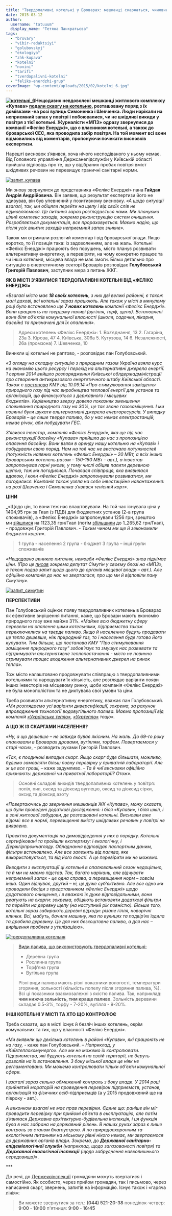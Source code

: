 ```yaml
---
title: "Твердопаливні котельні у Броварах: мешканці скаржаться, чиновники бачать перспективу"
date: 2015-03-12
author: 
  username: "tatuuum"
  display_name: "Тетяна Панкратьєва"
tags: 
  - "brovary"
  - "vibir-redaktsiyi"
  - "golubovskyj"
  - "ekologiya"
  - "zhk-kupava"
  - "kotelni"
  - "novini"
  - "tarifi"
  - "tverdopalivni-kotelni"
  - "feliks-enerdzhi-grup"
coverImage: "wp-content/uploads/2015/02/kotelni_6.jpg"
---
```


**[![котельні_6](https://mpz.brovary.org/wp-content/uploads/2015/02/kotelni_6.jpg)](https://mpz.brovary.org/wp-content/uploads/2015/02/kotelni_6.jpg)Нещодавно невдоволені мешканці житлового комплексу «Купава» [подали скаргу на котельню](https://mpz.brovary.org/brovarchani-napisali-skargu-na-smorid-vid-kotelni-shho-z-tsogo-viyshlo/), розташовану поряд з їх домівками -на розі вулиць Симоненка і Шевченка. Люди нарікали на неприємний запах у повітрі і побоювалися, чи не шкідливі викиди у повітря з тієї котельні. Журналісти «МПЗ» одразу звернулися до компанії «Фелікс Енерджі», що є власником котельні, а також до броварської СЕС, яка проводила забір повітря. На той момент всі вони відмовились від коментарів, пропонуючи почекати висновків експертизи.**

Нарешті висновок з’явився, хоча нічого несподіваного у ньому немає. Від Головного управління Держсанепідслужби у Київській області прийшла відповідь про те, що у відібраних пробах повітря вміст шкідливих речовин не перевищує граничні санітарні норми.

[![запит_купава](https://mpz.brovary.org/wp-content/uploads/2015/03/zapit_kupava.jpg)](https://mpz.brovary.org/wp-content/uploads/2015/03/zapit_kupava.jpg)

Ми знову звернулися до представника «Фелікс Енерджі» пана **Гайдая Андрія Андрійовича.** Він заявив, що результат експертизи його не здивував, він був упевнений у позитивному висновку. _«А щодо ситуації взагалі, так, ми обіцяли перейти на щепу і від своїх слів не відмовляємося. Це питання зараз розглядається нами. Ми плануємо цілий комплекс заходів, зокрема реконструкцію систем очищення. Розробляється документація, все прораховується. Маємо надію, що після усіх вжитих заходів неприємний запах зникне»._

Також ми отримали розлогий коментар і від броварської влади. Якщо коротко, то її позиція така: із задоволенням, але на жаль. Котельні «Фелікс Енерджі» працюють без порушень, місто планує розвивати альтернативну енергетику, а перевіряти, на чому конкретно працює та чи інша котельня, місцева влада не має змоги. Більш детально про ситуацію в енергетичному секторі Броварів розповідає **Голубовський Григорій Павлович**, заступник мера з питань ЖКГ.

**ЯК В МІСТІ З’ЯВИЛИСЯ ТВЕРДОПАЛИВНІ КОТЕЛЬНІ ВІД «ФЕЛІКС ЕНЕРДЖІ»**

_«Взагалі місто має **18 своїх котелень**, з них дві великі районні, є також малі дахові, всі котельні зараз працюють. Але також у місті в минулому році було встановлено ще **7 нових котелень** компанії «Фелікс Енерджі». Вони працюють на твердому паливі (вугілля, торф, щепа). Встановлені вони біля об’єктів комунальної власності (школи, садочки, лікарня, басейн) та призначені для їх опалення»._

> Адреси котелень «Фелікс Енерджі»: 1. Воз’єднання, 13 2. Гагаріна, 23а 3. Кірова, 47 4. Київська, 306а 5. Кутузова, 14 6. Незалежності, 26а (промзона) 7. Шевченка, 10

Виникли ці котельні не раптово, - розповідає пан Голубовський.

_«З огляду на складну ситуацію з природним газом Україна взяла курс на економію цього ресурсу і перехід на альтернативні джерела енергії. 1 серпня 2014 вийшло розпорядження Київської облдержадміністрації про створення антикризового енергетичного штабу Київської області. Також є [постанова](http://zakon4.rada.gov.ua/laws/show/453-2014-%D0%BF) КМУ від 10.09.14 «Про стимулювання заміщення природного газу під час виробництва теплової енергії для установ та організацій, що фінансуються з державного і місцевих бюджетів». Керівництво зверху довело показник зменшення споживання природного газу на 30%, це так зване газозаміщення. І ми повинні були шукати альтернативні джерела енергоресурсів. У випадку Броварів – це лише тверде паливо, бо у нас немає електростанцій, немає річок, аби побудувати ГЕС._

_З’явився інвестор, компанія «Фелікс Енерджі», яка ще під час реконструкції басейну «Купава» прийшла до нас з пропозицією опалення басейну. Вони взяли в оренду нашу котельню на «Купаві» і побудували свою поряд. Нам на той час не вистачало потужностей (потужність наявних котелень «Фелікс Енерджі» – 20 МВт, а всіх інших броварських котелень разом – 150-160 МВт – авт.), а інвестор запропонував гарні умови, у тому числі обіцяв палити деревною щепою, тож ми погодилися. Почалася співпраця, яка виявилася вдалою, і коли «Фелікс Енерджі» запропонували розвиватися, ми погодилися. Компанія також узяла на себе інвестиційне навантаження: на розі Шевченка і Симоненка з’явився тенісний корт»._

**ЦІНИ**

_«Щодо цін, то вони теж нас влаштовували. На той час існувала ціна у 1404,95 грн за Гкал (з ПДВ) для бюджетних установ (2-а група споживачів), а «Фелікс Енерджі» запропонували 1256 грн, зрештою ми [зійшлися](http://www.brovary.kiev.ua/r%D1%96shennya-vikonkomu-v%D1%96d-14102014-%E2%84%96592-pro-vstanovlennya-tarifu-na-teplovu-energ%D1%96yu-dlya-tov-fel%D1%96ks-t) на 1123,35 грн/Гкал (потім [збільшили](http://www.brovary.kiev.ua/r%D1%96shennya-vikonavchogo-kom%D1%96tetu-v%D1%96d-06012015-%E2%84%96-04-pro-vstanovlennya-tarifu-na-teplovu-energ%D1%96yu-dlya) до 1_265,62 грн/Гкал), - продовжує Григорій Павлович. - _Таким чином ми ще й зекономили бюджетні кошти»_.

> 1 група - населення 2 група - бюджет 3 група – інші групи споживачів

_«Нещодавно виникло питання, немовби «Фелікс Енерджі» знов піднімає ціни. (_Про це [писав](https://mpz.brovary.org/skilki-vovka-ne-goduy-vse-rivno-v-lis-divitsya/) зокрема депутат Сімутін у своєму блозі на «МПЗ», а також подав запит щодо цього до органів місцевої влади – авт_.). Але офіційно компанія до нас не зверталася, про що ми й відповіли пану Сімутіну»._

[![запит_симутин](https://mpz.brovary.org/wp-content/uploads/2015/03/zapit_simutin.jpg)](https://mpz.brovary.org/wp-content/uploads/2015/03/zapit_simutin.jpg)

**ПЕРСПЕКТИВИ**

Пан Голубовський оцінює появу твердопаливних котелень в Броварах як ефективне вирішення питання, каже, що Бровари мають економію природного газу вже майже 31%. _«Майже всю бюджетну сферу перевели на опалення цими котельнями, підприємства також переключилися на тверде паливо. Якщо й населенню будуть продавати це тепло дешевше, ніж природний газ, то і населення буде готово його купувати. Тим більше, що постанова КМУ "Про стимулювання заміщення природного газу" зобов’язує та змушує нас розвивати та підтримувати альтернативне теплопостачання - місто не повинно стримувати процес входження альтернативних джерел на ринок тепла»._

Тож місто налаштовано продовжувати співпрацю з твердопаливними котельнями та нарощувати їх кількість, але розглядає варіанти появи інших інвесторів на місцевому ринку, щоби компанія «Фелікс Енерджі» не була монополістом та не диктувала свої умови та ціни.

Треба розвивати альтернативну енергетику, вважає пан Голубовський. _«Ми розглядаємо усі варіанти диверсифікації, зокрема, за рахунок впровадження технології водовугільного палива. Маємо пропозиції від компаній [«Українське тепло»](http://ukrheat.com/), [«Укртепло»](http://ukrteplo.kiev.ua/ru/) тощо»._

**А ЩО Ж ІЗ СКАРГАМИ НАСЕЛЕННЯ?**

_«Ну, а що дешевше – не завжди буває якісним. На жаль. До 69-го року опалювали в Броварах дровами, вугіллям, торфом. Повертаємося у старі часи»_, - розводить руками Григорій Павлович.

_«Так, є поодинокі випадки скарг. Якщо скарг буде більшати, можливо, будемо замовляти більш повну перевірку у приватній лабораторії. Але ж це все гроші, –_ каже задумливо. _- Та й чиї висновки офіційно признають: державної чи приватної лабораторії? Отож»._

> Основні складові викидів твердопаливних котелень у повітря: попіл, пил, оксид та діоксид вуглецю, оксид та діоксид сірки, оксид та діоксид азоту

_«Повертаючись до звернення мешканців ЖК «Купава», можу сказати, що були проведені додаткові дослідження: і біля «Купави», і біля шкіл, і в зоні житлової забудови, де розташовані котельні. Висновки вже відомі: все в нормі, перевищення вмісту шкідливих речовин у повітрі не виявлено._

_Проектна документація на димовідведення у них в порядку. Котельні сертифіковані та пройшли експертизу: і екологічну, і Держгірпромнагляду. Обладнання відповідає паспортним даним, фільтри встановлено. Але все залежить від палива, яке використовується, та від його якості. А це перевірити ми не можемо._

_Виводити з експлуатації ці котельні в опалювальний сезон недоцільно, та й ми не маємо підстав. Так, багато нарікань, але відчувати неприємний запах - це одна справа, а перевищення норм – зовсім інша. Один відчуває, другий – ні, це дуже суб’єктивно. Але все одно ми проводили бесіди з представником «Фелікс Енерджі» щодо додаткового очищення, і я вважаю їх дуже відповідальними, вони реагують на скарги: зокрема, обіцяють встановити додаткові фільтри та перейти на деревну щепу (на наступний рік повністю). Більше того, котельні зараз забирають деревні відходи: різане гілля, новорічні ялинки. Всі, мабуть, бачили машину, яка по вулицях та подвір’ях їздила та дробила деревину. Це для них безкоштовне паливо, а для нас – вирішення проблем з утилізацією»._

[![твердопаливна котельня](https://mpz.brovary.org/wp-content/uploads/2015/03/slide_3_a.png)](https://mpz.brovary.org/wp-content/uploads/2015/03/slide_3_a.png)

> [Види палива, що використовують твердопаливні котельні:](http://f-g.com.ua/fuel_types.html)
> 
> - Деревна група
> - Рослинна група
> - Торф’яна група
> - Вугільна група
> 
> Різні види палива мають різні показники вологості, температури згоряння, зольності (кількість попелу після згоряння палива, %). Всі ці показники взаємозалежні з якістю палива. Так, наприклад: **чим нижча зольність, тим краще паливо**. Зольність деревини складає 0.5-3%, торфу - 7-20%, вугілля - 9-20%.

**ІНШІ КОТЕЛЬНІ У МІСТІ ТА ХТО ЩО КОНТРОЛЮЄ**

Треба сказати, що в місті існує й безліч інших котелень, окрім комунальних та тих, що у власності «Фелікс Енерджі».

_«Ми виявили ще декілька котелень в районі «Купави», які працюють не на газу,_ - каже пан Голубовський. – _Наприклад, у «Київтеплокомунерго». Але ми не можемо їх контролювати. Підприємства, які будують котельні на своїй території, не беруть дозволів на їх встановлення. З боку міської влади це ніяк не регламентовано. Ми можемо контролювати тільки об’єкти комунальної сфери._

_І взагалі зараз сильно обмежений контроль з боку влади. У 2014 році прийнятий мораторій на проведення перевірок підприємств, установ, організацій та фізичних осіб-підприємців_ (а у 2015 продовжений ще на півроку - авт.)_._

_А виконком взагалі не має прав перевірки. Єдине що: раніше він міг проводити перевірку при прийомі об’єкта в експлуатацію, але потім з’явилася Державна архітектурно-будівельна інспекція, і ця функція була в нас забрана на державний рівень. В наших руках зараз є лише контроль за станом благоустрою. А по природоохоронним та екологічним питанням на міському рівні нікого немає, ми звертаємося до державних органів влади. Зокрема, до **Державної санітарно-епідеміологічної служби** (наприклад, щодо загазованості повітря) та **Державної екологічної інспекції** (щодо забруднення навколишнього середовища)»_.

\*\*\*

До речі, до [Держекоінспекції](http://dei.gov.ua/) громадяни можуть звертатися і самостійно. Як особисто, через прийом громадян, так і письмово, через написання скарг, звернень, запитів на інформацію. Існує також і «гаряча лінія»:

> Ви можете звернутися за тел.: **(044) 521-20-38** понеділок-четвер: **9:00 - 18:00** п'ятниця: **9:00 - 16:45**
